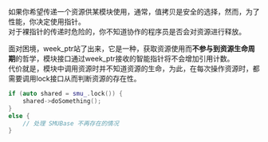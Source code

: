 

如果你希望传递一个资源供某模块使用，通常，值拷贝是安全的选择，然而，为了性能，你决定使用指针。   
对于裸指针的传递时危险的，你不知道协作的程序员是否会对资源进行释放。   

面对困境，week_ptr站了出来，它是一种，获取资源使用而**不参与到资源生命周期**的哲学，模块接口通过week_ptr接收的智能指针将不会增加引用计数。   
代价就是，模块中调用资源时并不知道资源的生命，为此，在每次操作资源时，都需要调用lock接口从而判断资源的存在性。   
```cpp
if (auto shared = smu_.lock()) {
    shared->doSomething();
}
else {
    // 处理 SMUBase 不再存在的情况
}
```
